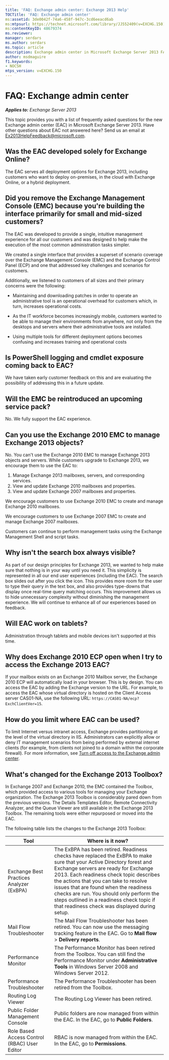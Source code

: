 ```yaml
---
title: 'FAQ: Exchange admin center: Exchange 2013 Help'
TOCTitle: 'FAQ: Exchange admin center'
ms:assetid: 3de0042f-74a6-458f-947c-3cd6eeacd6ab
ms:mtpsurl: https://technet.microsoft.com/library/JJ552409(v=EXCHG.150)
ms:contentKeyID: 48679374
ms.reviewer: 
manager: serdars
ms.author: serdars
ms.topic: article
description: Exchange admin center in Microsoft Exchange Server 2013 FAQ
author: msdmaguire
f1.keywords:
- NOCSH
mtps_version: v=EXCHG.150
---
```


# FAQ: Exchange admin center

_**Applies to:** Exchange Server 2013_

This topic provides you with a list of frequently asked questions for the new Exchange admin center (EAC) in Microsoft Exchange Server 2013. Have other questions about EAC not answered here? Send us an email at [Ex2013HelpFeedback@microsoft.com](mailto:ex2013helpfeedback@microsoft.com).

## Was the EAC developed solely for Exchange Online?

The EAC serves all deployment options for Exchange 2013, including customers who want to deploy on-premises, in the cloud with Exchange Online, or a hybrid deployment.

## Did you remove the Exchange Management Console (EMC) because you're building the interface primarily for small and mid-sized customers?

The EAC was developed to provide a single, intuitive management experience for all our customers and was designed to help make the execution of the most common administration tasks simpler.

We created a single interface that provides a superset of scenario coverage over the Exchange Management Console (EMC) and the Exchange Control Panel (ECP) and one that addressed key challenges and scenarios for customers.

Additionally, we listened to customers of all sizes and their primary concerns were the following:

- Maintaining and downloading patches in order to operate an administrative tool is an operational overhead for customers which, in turn, increases operational costs.

- As the IT workforce becomes increasingly mobile, customers wanted to be able to manage their environments from anywhere, not only from the desktops and servers where their administrative tools are installed.

- Using multiple tools for different deployment options becomes confusing and increases training and operational costs

## Is PowerShell logging and cmdlet exposure coming back to EAC?

We have taken early customer feedback on this and are evaluating the possibility of addressing this in a future update.

## Will the EMC be reintroduced an upcoming service pack?

No. We fully support the EAC experience.

## Can you use the Exchange 2010 EMC to manage Exchange 2013 objects?

No. You can't use the Exchange 2010 EMC to manage Exchange 2013 objects and servers. While customers upgrade to Exchange 2013, we encourage them to use the EAC to:

1. Manage Exchange 2013 mailboxes, servers, and corresponding services.
2. View and update Exchange 2010 mailboxes and properties.
3. View and update Exchange 2007 mailboxes and properties.

We encourage customers to use Exchange 2010 EMC to create and manage Exchange 2010 mailboxes.

We encourage customers to use Exchange 2007 EMC to create and manage Exchange 2007 mailboxes.

Customers can continue to perform management tasks using the Exchange Management Shell and script tasks.

## Why isn't the search box always visible?

As part of our design principles for Exchange 2013, we wanted to help make sure that nothing is in your way until you need it. This simplicity is represented in all our end user experiences (including the EAC). The search box slides out after you click the icon. This provides more room for the user to type their query in the text box, and also provides type-downs that display once real-time query matching occurs. This improvement allows us to hide unnecessary complexity without diminishing the management experience. We will continue to enhance all of our experiences based on feedback.

## Will EAC work on tablets?

Administration through tablets and mobile devices isn't supported at this time.

## Why does Exchange 2010 ECP open when I try to access the Exchange 2013 EAC?

If your mailbox exists on an Exchange 2010 Mailbox server, the Exchange 2010 ECP will automatically load in your browser. This is by design. You can access the EAC by adding the Exchange version to the URL. For example, to access the EAC whose virtual directory is hosted on the Client Access server CAS01-NA, use the following URL: `https://CAS01-NA/ecp?ExchClientVer=15`.

## How do you limit where EAC can be used?

To limit Internet versus intranet access, Exchange provides partitioning at the level of the virtual directory in IIS. Administrators can explicitly allow or deny IT management scenarios from being performed by external internet clients (for example, from clients not joined to a domain within the corporate firewall). For more information, see [Turn off access to the Exchange admin center](turn-off-access-to-the-exchange-admin-center-exchange-2013-help.md).

## What's changed for the Exchange 2013 Toolbox?

In Exchange 2007 and Exchange 2010, the EMC contained the Toolbox, which provided access to various tools for managing your Exchange organization. The Exchange 2013 Toolbox is considerably pared down from the previous versions. The Details Templates Editor, Remote Connectivity Analyzer, and the Queue Viewer are still available in the Exchange 2013 Toolbox. The remaining tools were either repurposed or moved into the EAC.

The following table lists the changes to the Exchange 2013 Toolbox:

|Tool|Where is it now?|
|---|---|
|Exchange Best Practices Analyzer (ExBPA)|The ExBPA has been retired. Readiness checks have replaced the ExBPA to make sure that your Active Directory forest and Exchange servers are ready for Exchange 2013. Each readiness check topic describes the actions that you can take to resolve issues that are found when the readiness checks are run. You should only perform the steps outlined in a readiness check topic if that readiness check was displayed during setup.|
|Mail Flow Troubleshooter|The Mail Flow Troubleshooter has been retired. You can now use the messaging tracking feature in the EAC. Go to **Mail flow** \> **Delivery reports**.|
|Performance Monitor|The Performance Monitor has been retired from the Toolbox. You can still find the Performance Monitor under **Administrative Tools** in Windows Server 2008 and Windows Server 2012.|
|Performance Troubleshooter|The Performance Troubleshooter has been retired from the Toolbox.|
|Routing Log Viewer|The Routing Log Viewer has been retired.|
|Public Folder Management Console|Public folders are now managed from within the EAC. In the EAC, go to **Public Folders**.|
|Role Based Access Control (RBAC) User Editor|RBAC is now managed from within the EAC. In the EAC, go to **Permissions**.|
